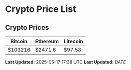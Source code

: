 # Crypto Price List

## Crypto Prices
| Bitcoin | Ethereum | Litecoin |
| ------- | -------- | -------- |
| $103216 | $2471.6 | $97.58 |
**Last Updated:** 2025-05-17 17:38 UTC
**Last Updated:** $DATE$

